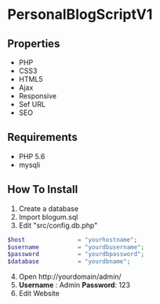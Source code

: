 # PersonalBlogScriptV1

## Properties

- PHP
- CSS3
- HTML5
- Ajax
- Responsive
- Sef URL
- SEO

## Requirements

- PHP 5.6
- mysqli

## How To Install
1. Create a database
2. Import blogum.sql
3. Edit  "src/config.db.php"
```php
$host               = "yourhostname";
$username           = "yourdbusername";
$password           = "yourdbpassword";
$database           = "yourdbname";
```
4. Open http://yourdomain/admin/ 
5. **Username** : Admin  **Password**: 123
5. Edit Website



